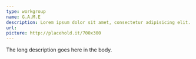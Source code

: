 ```yaml
---
type: workgroup
name: G.A.M.E
description: Lorem ipsum dolor sit amet, consectetur adipisicing elit. Laudantium veniam exercitationem expedita laborum at voluptate. Labore, voluptates totam at aut nemo deserunt rem magni pariatur quos perspiciatis atque eveniet unde.
url: 
picture: http://placehold.it/700x300
---
```


The long description goes here in the body.